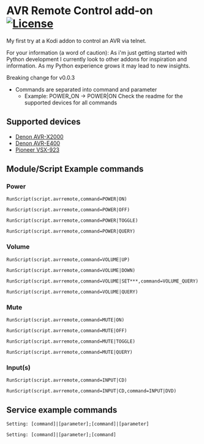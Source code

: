 # AVR Remote Control add-on [![License](https://img.shields.io/badge/License-GPL%20v3%2B-blue.svg)](https://github.com/trazer78/script.avrremotecontrol/blob/master/LICENSE.txt)

My first try at a Kodi addon to control an AVR via telnet.

For your information (a word of caution):
As i'm just getting started with Python development I currently look to other
addons for inspiration and information. As my Python experience grows it may lead to
new insights.

Breaking change for v0.0.3
* Commands are separated into command and parameter
  - Example: POWER_ON -> POWER|ON
  Check the readme for the supported devices for all commands

## Supported devices
- [Denon AVR-X2000](/resources/help/Denon.md)
- [Denon AVR-E400](/resources/help/Denon.md)
- [Pioneer VSX-923](/resources/help/Pioneer.md)

## Module/Script Example commands

### Power
```
RunScript(script.avrremote,command=POWER|ON)
```
```
RunScript(script.avrremote,command=POWER|OFF)
```
```
RunScript(script.avrremote,command=POWER|TOGGLE)
```
```
RunScript(script.avrremote,command=POWER|QUERY)
```
### Volume
```
RunScript(script.avrremote,command=VOLUME|UP)
```
```
RunScript(script.avrremote,command=VOLUME|DOWN)
```
```
RunScript(script.avrremote,command=VOLUME|SET***,command=VOLUME_QUERY)
```
```
RunScript(script.avrremote,command=VOLUME|QUERY)
```
### Mute
```
RunScript(script.avrremote,command=MUTE|ON)
```
```
RunScript(script.avrremote,command=MUTE|OFF)
```
```
RunScript(script.avrremote,command=MUTE|TOGGLE)
```
```
RunScript(script.avrremote,command=MUTE|QUERY)
```
### Input(s)
```
RunScript(script.avrremote,command=INPUT|CD)
```
```
RunScript(script.avrremote,command=INPUT|CD,command=INPUT|DVD)
```

## Service example commands
```
Setting: [command]|[parameter];[command]|[parameter]
```
```
Setting: [command]|[parameter];[command]
```